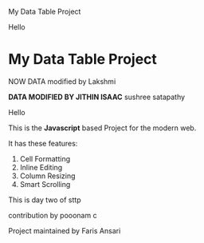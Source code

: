 
 My Data Table Project

Hello
# My Data Table Project


NOW DATA modified by Lakshmi

**DATA MODIFIED BY JITHIN ISAAC**
 sushree satapathy

Hello

This is the **Javascript** based Project for the modern web.

It has these features:
1. Cell Formatting
2. Inline Editing
3. Column Resizing
4. Smart Scrolling

This is day two of sttp

contribution by pooonam c


Project maintained by Faris Ansari

